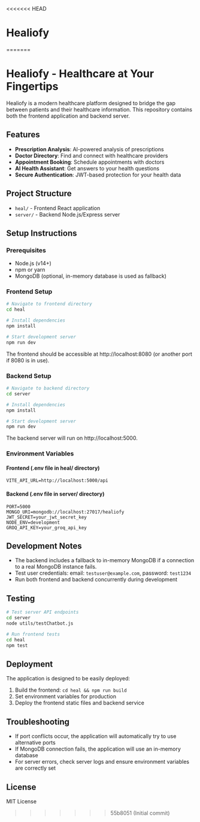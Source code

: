 <<<<<<< HEAD
# Healiofy
=======
# Healiofy - Healthcare at Your Fingertips

Healiofy is a modern healthcare platform designed to bridge the gap between patients and their healthcare information. This repository contains both the frontend application and backend server.

## Features

- **Prescription Analysis**: AI-powered analysis of prescriptions 
- **Doctor Directory**: Find and connect with healthcare providers
- **Appointment Booking**: Schedule appointments with doctors
- **AI Health Assistant**: Get answers to your health questions
- **Secure Authentication**: JWT-based protection for your health data

## Project Structure

- `heal/` - Frontend React application 
- `server/` - Backend Node.js/Express server

## Setup Instructions

### Prerequisites

- Node.js (v14+)
- npm or yarn
- MongoDB (optional, in-memory database is used as fallback)

### Frontend Setup

```bash
# Navigate to frontend directory
cd heal

# Install dependencies
npm install

# Start development server
npm run dev
```

The frontend should be accessible at http://localhost:8080 (or another port if 8080 is in use).

### Backend Setup

```bash
# Navigate to backend directory
cd server

# Install dependencies
npm install

# Start development server
npm run dev
```

The backend server will run on http://localhost:5000.

### Environment Variables

#### Frontend (.env file in heal/ directory)
```
VITE_API_URL=http://localhost:5000/api
```

#### Backend (.env file in server/ directory)
```
PORT=5000
MONGO_URI=mongodb://localhost:27017/healiofy
JWT_SECRET=your_jwt_secret_key
NODE_ENV=development
GROQ_API_KEY=your_groq_api_key
```

## Development Notes

- The backend includes a fallback to in-memory MongoDB if a connection to a real MongoDB instance fails.
- Test user credentials: email: `testuser@example.com`, password: `test1234`
- Run both frontend and backend concurrently during development

## Testing

```bash
# Test server API endpoints  
cd server
node utils/testChatbot.js

# Run frontend tests
cd heal
npm test
```

## Deployment

The application is designed to be easily deployed:

1. Build the frontend: `cd heal && npm run build`
2. Set environment variables for production
3. Deploy the frontend static files and backend service

## Troubleshooting

- If port conflicts occur, the application will automatically try to use alternative ports
- If MongoDB connection fails, the application will use an in-memory database
- For server errors, check server logs and ensure environment variables are correctly set

## License

MIT License 
>>>>>>> 55b8051 (Initial commit)
